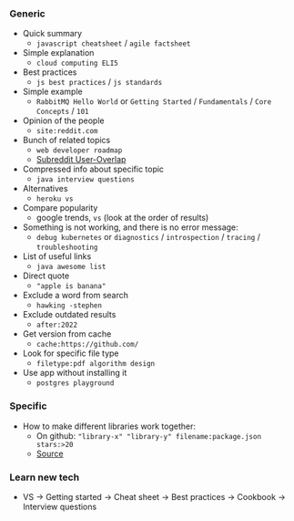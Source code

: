 ### Generic
* Quick summary
    * `javascript cheatsheet` / `agile factsheet`
* Simple explanation
    * `cloud computing ELI5`
* Best practices
    * `js best practices` / `js standards`
* Simple example
    * `RabbitMQ Hello World` or `Getting Started` / `Fundamentals` / `Core Concepts` / `101`
* Opinion of the people
    * `site:reddit.com`
* Bunch of related topics
    * `web developer roadmap`
    * [Subreddit User-Overlap](https://subredditstats.com/subreddit-user-overlaps)
* Compressed info about specific topic
    * `java interview questions` 
* Alternatives
    * `heroku vs`
* Compare popularity
    * google trends, `vs` (look at the order of results)
* Something is not working, and there is no error message:
    * `debug kubernetes` or `diagnostics` / `introspection` / `tracing` / `troubleshooting`
* List of useful links
    * `java awesome list`
* Direct quote
    * `"apple is banana"`
* Exclude a word from search
    * `hawking -stephen`
* Exclude outdated results
    * `after:2022`
* Get version from cache
    * `cache:https://github.com/`
* Look for specific file type
    * `filetype:pdf algorithm design`
* Use app without installing it
    * `postgres playground`

### Specific
* How to make different libraries work together:
    * On github: `"library-x" "library-y" filename:package.json stars:>20`
    * [Source](https://www.reddit.com/r/webdev/comments/oc45mc/why_does_frontend_have_to_be_so_bad/)

### Learn new tech
* VS -> Getting started -> Cheat sheet -> Best practices -> Cookbook -> Interview questions